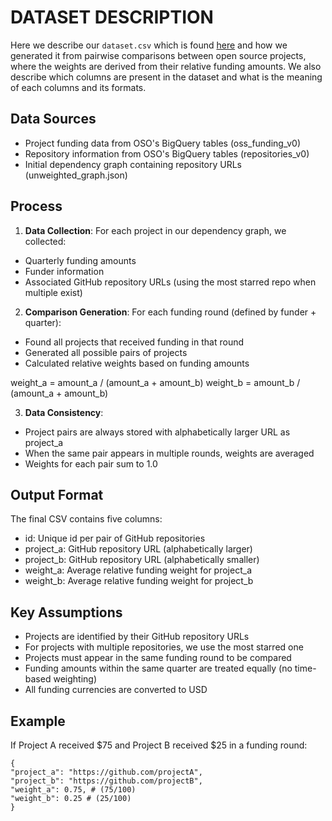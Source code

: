 # DATASET DESCRIPTION

Here we describe our `dataset.csv` which is found [here]() and how we generated it from pairwise comparisons between open source projects, where the weights are derived from their relative funding amounts.
We also describe which columns are present in the dataset and what is the meaning of each columns and its formats.

## Data Sources

- Project funding data from OSO's BigQuery tables (oss_funding_v0)
- Repository information from OSO's BigQuery tables (repositories_v0)
- Initial dependency graph containing repository URLs (unweighted_graph.json)

## Process

1. **Data Collection**: For each project in our dependency graph, we collected:

- Quarterly funding amounts
- Funder information
- Associated GitHub repository URLs (using the most starred repo when multiple exist)

2. **Comparison Generation**: For each funding round (defined by funder + quarter):

- Found all projects that received funding in that round
- Generated all possible pairs of projects
- Calculated relative weights based on funding amounts

weight_a = amount_a / (amount_a + amount_b)
weight_b = amount_b / (amount_a + amount_b)

3. **Data Consistency**:

- Project pairs are always stored with alphabetically larger URL as project_a
- When the same pair appears in multiple rounds, weights are averaged
- Weights for each pair sum to 1.0

## Output Format

The final CSV contains five columns:

- id: Unique id per pair of GitHub repositories
- project_a: GitHub repository URL (alphabetically larger)
- project_b: GitHub repository URL (alphabetically smaller)
- weight_a: Average relative funding weight for project_a
- weight_b: Average relative funding weight for project_b

## Key Assumptions

- Projects are identified by their GitHub repository URLs
- For projects with multiple repositories, we use the most starred one
- Projects must appear in the same funding round to be compared
- Funding amounts within the same quarter are treated equally (no time-based weighting)
- All funding currencies are converted to USD

## Example

If Project A received $75 and Project B received $25 in a funding round:

```
{
"project_a": "https://github.com/projectA",
"project_b": "https://github.com/projectB",
"weight_a": 0.75, # (75/100)
"weight_b": 0.25 # (25/100)
}
```
